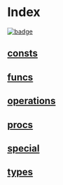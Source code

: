 # Index

[![badge](https://img.shields.io/endpoint.svg?url=https%3A%2F%2Fgezf7g7pd5.execute-api.ap-northeast-1.amazonaws.com%2Fdefault%2Fsource_up_to_date%3Fowner%3Derg-lang%26repos%3Derg%26ref%3Dmain%26path%3Ddoc/EN/API/index.md%26commit_hash%3D64fec7d91494cbb22f89147863db2a8ee81954db)](https://gezf7g7pd5.execute-api.ap-northeast-1.amazonaws.com/default/source_up_to_date?owner=erg-lang&repos=erg&ref=main&path=doc/EN/API/index.md&commit_hash=64fec7d91494cbb22f89147863db2a8ee81954db)

## [consts](./consts.md)

## [funcs](./funcs.md)

## [operations](./operators.md)

## [procs](./procs.md)

## [special](./special.md)

## [types](./types.md)